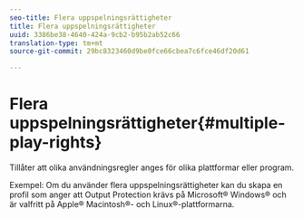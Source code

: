```yaml
---
seo-title: Flera uppspelningsrättigheter
title: Flera uppspelningsrättigheter
uuid: 3386be38-4640-424a-9cb2-b95b2ab52c66
translation-type: tm+mt
source-git-commit: 29bc8323460d9be0fce66cbea7c6fce46df20d61

---
```



# Flera uppspelningsrättigheter{#multiple-play-rights}

Tillåter att olika användningsregler anges för olika plattformar eller program.

Exempel: Om du använder flera uppspelningsrättigheter kan du skapa en profil som anger att Output Protection krävs på Microsoft® Windows® och är valfritt på Apple® Macintosh®- och Linux®-plattformarna.
